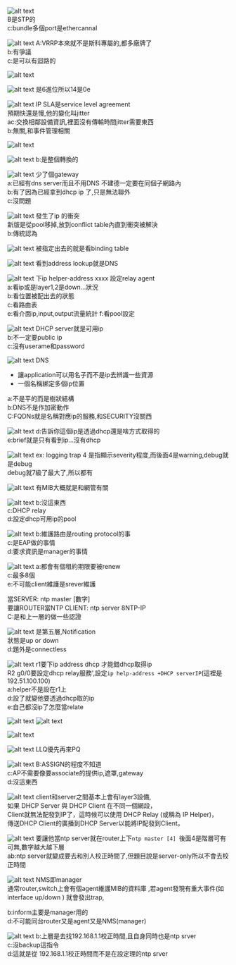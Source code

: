 ![alt text](image-51.png)  
B是STP的    
c:bundle多個port是ethercannal    




















![alt text](image.png)
A:VRRP本來就不是斯科專屬的,都多廠牌了  
b:有爭議  
c:是可以有迴路的   





























 




![alt text](image-1.png)

































![alt text](image-2.png)
是6進位所以14是0e   

























![alt text](image-3.png)
IP SLA是service level agreement  
預期快還是慢,他的變化叫jitter  
ac:交換相鄰設備資訊,裡面沒有傳輸時間jitter需要東西  
b:無關,和事件管理相關  




















![alt text](image-4.png)





































![alt text](image-5.png)
b:是整個轉換的  





























![alt text](image-6.png)
少了個gateway  
a:已經有dns server而且不用DNS 不建德一定要在同個子網路內  
b:有了因為已經拿到dhcp ip 了,只是無法聯外  
c:沒問題    






























![alt text](image-7.png)
發生了ip 的衝突    
新版是從pool移掉,放到conflict table內直到衝突被解決  
b:傳統認為  





























![alt text](image-8.png)
被指定出去的就是看binding table  





























![alt text](image-9.png)
看到address lookup就是DNS  



























![alt text](image-10.png)
下ip helper-address  xxxx 設定relay agent  
a:看ip或是layer1,2是down...狀況   
b:看位置被配出去的狀態  
c:看路由表  
e:看介面ip,input,output流量統計 
f:看pool設定  




























![alt text](image-11.png)
DHCP server就是可用ip  
b:不一定要public ip  
c:沒有userame和password  

























![alt text](image-12.png)
DNS  
+ 讓application可以用名子而不是ip去辨識一些資源  
+ 一個名稱綁定多個ip位置  

a:不是平的而是樹狀結構  
b:DNS不是作加密動作  
C:FQDNs就是名稱對應ip的服務,和SECURITY沒關西  
























































































![alt text](image-13.png)
d:告訴你這個ip是透過dhcp還是啥方式取得的  
e:brief就是只有看到ip...沒有dhcp  


















![alt text](image-14.png)
ex:  logging trap  4
是指顯示severity程度,而後面4是warning,debug就是debug  
debug就7級了最大了,所以都有  

































![alt text](image-15.png)
有MIB大概就是和網管有關  

























![alt text](image-16.png)
b:沒這東西  
c:DHCP relay  
d:設定dhcp可用ip的pool  



























![alt text](image-17.png)
b:維護路由是routing protocol的事  
c:是EAP做的事情  
d:要求資訊是manager的事情  

























![alt text](image-18.png)
a:都會有個租約期限要被renew  
c:最多8個  
e:不可能client維護是srever維護  





























當SERVER: ntp master [數字]  
要讓ROUTER當NTP CLIENT: ntp server  8NTP-IP  
C:是和上一層的做一些認證  
 

































![alt text](image-19.png)
是第五層,Notification  
狀態是up or down  
d:題外是connectless  



























![alt text](image-20.png)
r1要下ip address dhcp  才能錯dhcp取得ip   
R2 g0/0要設定dhcp relay服務',設定`ip help-address +DHCP serverIP`(這裡是192.51.100.100)  
a:helper不是設在r1上  
d:設了就變他要透過dhcp取的ip  
e:自己都沒ip了怎麼當relate







![alt text](image-53.png)
![alt text](image-52.png)

































![alt text](image-54.png)

























![alt text](image-55.png)
LLQ優先再來PQ  




































![alt text](image-56.png)
B:ASSIGN的程度不知道  
c:AP不需要像要associate的提供ip,遮罩,gateway  
d:沒這東西  


























![alt text](image-57.png)
client和server之間基本上會有layer3設備,  
如果 DHCP Server 與 DHCP Client 在不同一個網段，  
 Client就無法配發到IP了，這時候可以使用 DHCP Relay (或稱為 IP Helper)，  
 傳送DHCP Client的廣播到DHCP Server以能將IP配發到Client。






























![alt text](image-58.png)
要讓他當ntp server就在router上下`ntp master [4] `後面4是階層可有可無,數字越大越下層  
ab:ntp server就變成要去和別人校正時間了,但題目說是server-only所以不會去校正時間   
























![alt text](image-59.png)
NMS即manager  
通常router,switch上會有個agent維護MIB的資料庫 ,若agent發現有重大事件(如interface up/down ) 就會發出trap,   

b:inform主要是manager用的  
d:不可能同台router又是agent又是NMS(manager)    


































   
![alt text](image-60.png)
b:上層是去找192.168.1.1校正時間,且自身同時也是ntp srver      
c:沒backup這指令  
d:這就是從 192.168.1.1校正時間而不是在設定理的ntp srver  











































